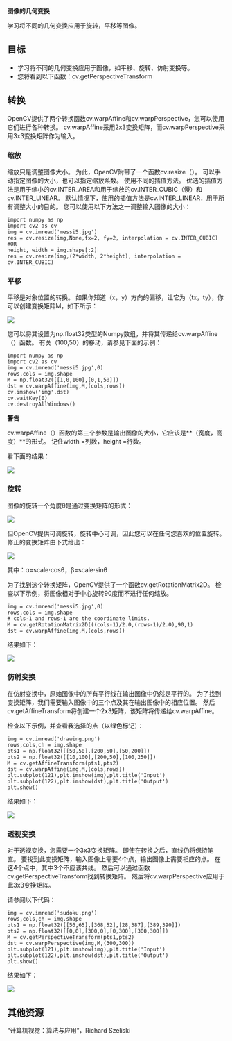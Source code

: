**图像的几何变换**

学习将不同的几何变换应用于旋转，平移等图像。

## 目标 ##

- 学习将不同的几何变换应用于图像，如平移、旋转、仿射变换等。
- 您将看到以下函数：cv.getPerspectiveTransform

## 转换 ##

OpenCV提供了两个转换函数cv.warpAffine和cv.warpPerspective，您可以使用它们进行各种转换。 cv.warpAffine采用2x3变换矩阵，而cv.warpPerspective采用3x3变换矩阵作为输入。

### 缩放 ###

缩放只是调整图像大小。 为此，OpenCV附带了一个函数cv.resize（）。 可以手动指定图像的大小，也可以指定缩放系数。 使用不同的插值方法。 优选的插值方法是用于缩小的cv.INTER_AREA和用于缩放的cv.INTER_CUBIC（慢）和cv.INTER_LINEAR。 默认情况下，使用的插值方法是cv.INTER_LINEAR，用于所有调整大小的目的。 您可以使用以下方法之一调整输入图像的大小：

	import numpy as np
	import cv2 as cv
	img = cv.imread('messi5.jpg')
	res = cv.resize(img,None,fx=2, fy=2, interpolation = cv.INTER_CUBIC)
	#OR
	height, width = img.shape[:2]
	res = cv.resize(img,(2*width, 2*height), interpolation = cv.INTER_CUBIC)

### 平移 ###

平移是对象位置的转换。 如果你知道（x，y）方向的偏移，让它为（tx，ty），你可以创建变换矩阵M，如下所示：

![](https://i.imgur.com/QywCkuE.png)

您可以将其设置为np.float32类型的Numpy数组，并将其传递给cv.warpAffine（）函数。 有关（100,50）的移动，请参见下面的示例：

	import numpy as np
	import cv2 as cv
	img = cv.imread('messi5.jpg',0)
	rows,cols = img.shape
	M = np.float32([[1,0,100],[0,1,50]])
	dst = cv.warpAffine(img,M,(cols,rows))
	cv.imshow('img',dst)
	cv.waitKey(0)
	cv.destroyAllWindows()

**警告**

cv.warpAffine（）函数的第三个参数是输出图像的大小，它应该是**（宽度，高度）**的形式。 记住width =列数，height =行数。

看下面的结果：

![](https://docs.opencv.org/4.1.0/translation.jpg)

### 旋转 ###

图像的旋转一个角度θ是通过变换矩阵的形式：

![](https://i.imgur.com/NBTgc5x.png)

但OpenCV提供可调旋转，旋转中心可调，因此您可以在任何您喜欢的位置旋转。 修正的变换矩阵由下式给出：

![](https://i.imgur.com/y48mvfr.png)

其中：α=scale⋅cosθ，β=scale⋅sinθ

为了找到这个转换矩阵，OpenCV提供了一个函数cv.getRotationMatrix2D。 检查以下示例，将图像相对于中心旋转90度而不进行任何缩放。

	img = cv.imread('messi5.jpg',0)
	rows,cols = img.shape
	# cols-1 and rows-1 are the coordinate limits.
	M = cv.getRotationMatrix2D(((cols-1)/2.0,(rows-1)/2.0),90,1)
	dst = cv.warpAffine(img,M,(cols,rows))

结果如下：

![](https://docs.opencv.org/4.1.0/rotation.jpg)

### 仿射变换 ###

在仿射变换中，原始图像中的所有平行线在输出图像中仍然是平行的。 为了找到变换矩阵，我们需要输入图像中的三个点及其在输出图像中的相应位置。 然后cv.getAffineTransform将创建一个2x3矩阵，该矩阵将传递给cv.warpAffine。

检查以下示例，并查看我选择的点（以绿色标记）：

	img = cv.imread('drawing.png')
	rows,cols,ch = img.shape
	pts1 = np.float32([[50,50],[200,50],[50,200]])
	pts2 = np.float32([[10,100],[200,50],[100,250]])
	M = cv.getAffineTransform(pts1,pts2)
	dst = cv.warpAffine(img,M,(cols,rows))
	plt.subplot(121),plt.imshow(img),plt.title('Input')
	plt.subplot(122),plt.imshow(dst),plt.title('Output')
	plt.show()

结果如下：

![](https://docs.opencv.org/4.1.0/affine.jpg)

### 透视变换 ###

对于透视变换，您需要一个3x3变换矩阵。 即使在转换之后，直线仍将保持笔直。 要找到此变换矩阵，输入图像上需要4个点，输出图像上需要相应的点。 在这4个点中，其中3个不应该共线。 然后可以通过函数cv.getPerspectiveTransform找到转换矩阵。 然后将cv.warpPerspective应用于此3x3变换矩阵。

请参阅以下代码：

	img = cv.imread('sudoku.png')
	rows,cols,ch = img.shape
	pts1 = np.float32([[56,65],[368,52],[28,387],[389,390]])
	pts2 = np.float32([[0,0],[300,0],[0,300],[300,300]])
	M = cv.getPerspectiveTransform(pts1,pts2)
	dst = cv.warpPerspective(img,M,(300,300))
	plt.subplot(121),plt.imshow(img),plt.title('Input')
	plt.subplot(122),plt.imshow(dst),plt.title('Output')
	plt.show()

结果如下：

![](https://docs.opencv.org/4.1.0/perspective.jpg)

## 其他资源 ##

“计算机视觉：算法与应用”，Richard Szeliski